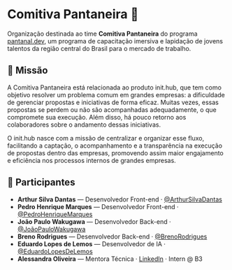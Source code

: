 # Comitiva Pantaneira 🐆

Organização destinada ao time **Comitiva Pantaneira** do programa [pantanal.dev](https://pantanal.dev/), um programa de capacitação imersiva e lapidação de jovens talentos da região central do Brasil para o mercado de trabalho.



## 🎯 Missão

A Comitiva Pantaneira está relacionada ao produto init.hub, que tem como objetivo resolver um problema comum em grandes empresas: a dificuldade de gerenciar propostas e iniciativas de forma eficaz. Muitas vezes, essas propostas se perdem ou não são acompanhadas adequadamente, o que compromete sua execução. Além disso, há pouco retorno aos colaboradores sobre o andamento dessas iniciativas.

O init.hub nasce com a missão de centralizar e organizar esse fluxo, facilitando a captação, o acompanhamento e a transparência na execução de propostas dentro das empresas, promovendo assim maior engajamento e eficiência nos processos internos de grandes empresas.



## 👥 Participantes

- **Arthur Silva Dantas** — Desenvolvedor Front-end · [@ArthurSilvaDantas](https://github.com/ArthurSilvaDantas)
- **Pedro Henrique Marques** — Desenvolvedor Front-end · [@PedroHenriqueMarques](https://github.com/pedromlabio)
- **João Paulo Wakugawa** — Desenvolvedor Back-end · [@JoãoPauloWakugawa](https://github.com/jpwakugawa)
- **Breno Rodrigues** — Desenvolvedor Back-end · [@BrenoRodrigues](https://github.com/Brenod3v)
- **Eduardo Lopes de Lemos** — Desenvolvedor de IA · [@EduardoLopesDeLemos](https://github.com/edu010101)
- **Alessandra Oliveira** — Mentora Técnica · [LinkedIn](https://www.linkedin.com/in/alessandra-oliveira-15ba909a/) · Intern @ B3

